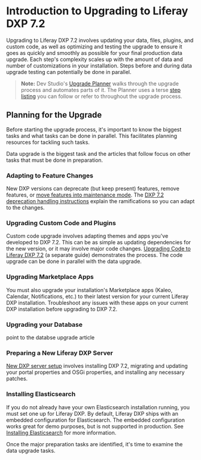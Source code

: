 # Introduction to Upgrading to Liferay DXP 7.2

Upgrading to Liferay DXP 7.2 involves updating your data, files, plugins, and custom code, as well as optimizing and testing the upgrade to ensure it goes as quickly and smoothly as possible for your final production data upgrade. Each step's complexity scales up with the amount of data and number of customizations in your installation. Steps before and during data upgrade testing can potentially be done in parallel.

> **Note:** Dev Studio's [Upgrade Planner](https://help.liferay.com/hc/en-us/articles/360029147451-Liferay-Upgrade-Planner) walks through the upgrade process and automates parts of it. The Planner uses a terse [step listing](../08-reference/06-upgrade-planner-steps.md) you can follow or refer to throughout the upgrade process.

## Planning for the Upgrade

Before starting the upgrade process, it's important to know the biggest tasks and what tasks can be done in parallel. This facilitates planning resources for tackling such tasks.

Data upgrade is the biggest task and the articles that follow focus on other tasks that must be done in preparation.

### Adapting to Feature Changes

New DXP versions can deprecate (but keep present) features, remove features, or [move features into maintenance mode](./99-features-in-maintenance-mode.md). The [DXP 7.2 deprecation handling instructions](./98-handling-deprecations-in-liferay-dxp-7-2.md) explain the ramifications so you can adapt to the changes.

### Upgrading Custom Code and Plugins

Custom code upgrade involves adapting themes and apps you've developed to DXP 7.2. This can be as simple as updating dependencies for the new version, or it may involve major code changes. [Upgrading Code to Liferay DXP 7.2](https://help.liferay.com/hc/en-us/articles/360029316391-Introduction-to-Upgrading-Code-to-Liferay-DXP-7-2) (a separate guide) demonstrates the process. The code upgrade can be done in parallel with the data upgrade.

### Upgrading Marketplace Apps

You must also upgrade your installation's Marketplace apps (Kaleo, Calendar, Notifications, etc.) to their latest version for your current Liferay DXP installation. Troubleshoot any issues with these apps on your current DXP installation before upgrading to DXP 7.2.

### Upgrading your Database

point to the databse upgrade article

### Preparing a New Liferay DXP Server

[New DXP server setup](./05-preparing-a-new-application-server-for-liferay-dxp.md) involves installing DXP 7.2, migrating and updating your portal properties and OSGi properties, and installing any necessary patches.

### Installing Elasticsearch

If you do not already have your own Elasticsearch installation running, you must set one up for Liferay DXP. By default, Liferay DXP ships with an embedded configuration for Elasticsearch. The embedded configuration works great for demo purposes, but is not supported in production. See [Installing Elasticsearch](https://help.liferay.com/hc/en-us/articles/360028711132-Installing-Elasticsearch) for more information.

Once the major preparation tasks are identified, it's time to examine the data upgrade tasks.
